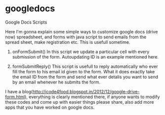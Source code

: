 googledocs
==========

Google Docs Scripts

Here I'm gonna explain some simple ways to customize google docs (drive now) spreadsheet, and forms with java script to send emails from the spread sheet, make registration etc. This is usefull sometime.

1. onFormSubmit()
     In this script we update a particular cell with every submission of the form. Autoupdating ID is an example mentioned here.

2. formSubmitReply()
     This script is usefull to reply automatically who ever fill the form to his email id given to the form. What it does exactly take the email ID from the form and send what ever detalis you want to send by an email whenever he submits the form.

I have a blog(http://icode4food.blogspot.in/2012/12/google-drive-form.html), everything is clearly mentioned there, if anyone wants to modify these codes and come up with easier things please share, also add more apps that you have worked on google docs.
